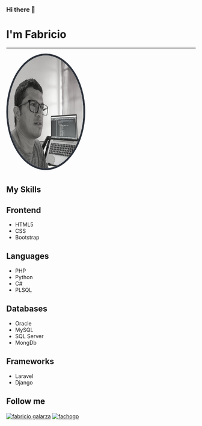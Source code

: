 ### Hi there 👋

<!--header-->
<a href="https://www.linkedin.com/in/fabricio-galarza-7bb174b9/" style="text-align:center; text-decoration:none"><h1> I'm Fabricio</h1></a>
<hr>
<img src="FGalarzaDev.jpeg" alt="Fabricio Galarza" width="200" height="300" style="border-radius:50%; border:5px solid rgb(45,50,59); margin-bottom:7px;">
<h2>My Skills</h2>
<h2>Frontend</h2>
<ul>
<li>
HTML5
</li>
<li>
CSS
</li>
<li>
Bootstrap
</li>
</ul>
<h2>Languages</h2>
<ul>
<li>
PHP
</li>
<li>
Python
</li>
<li>
C#
</li>
<li>
PLSQL
</li>
</ul>
<h2>Databases</h2>
<ul>
<li>
Oracle
</li>
<li>
MySQL
</li>
<li>
SQL Server
</li>
<li>
MongDb
</li>
</ul>
<h2>Frameworks</h2>
<ul>
<li>
Laravel
</li>
<li>
Django
</ul>
<h2>Follow me</h2>
<a href="https://linkedin.com/in/fabricio galarza" target="blank"><img align="center" src="https://raw.githubusercontent.com/rahuldkjain/github-profile-readme-generator/master/src/images/icons/Social/linked-in-alt.svg" alt="fabricio galarza" height="30" width="40" /></a>
<a href="https://instagram.com/fachogp" target="blank"><img align="center" src="https://raw.githubusercontent.com/rahuldkjain/github-profile-readme-generator/master/src/images/icons/Social/instagram.svg" alt="fachogp" height="30" width="40" /></a>
</p>







